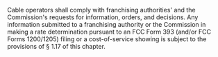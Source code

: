 Cable operators shall comply with franchising authorities' and the Commission's requests for information, orders, and decisions. Any information submitted to a franchising authority or the Commission in making a rate determination pursuant to an FCC Form 393 (and/or FCC Forms 1200/1205) filing or a cost-of-service showing is subject to the provisions of § 1.17 of this chapter.

